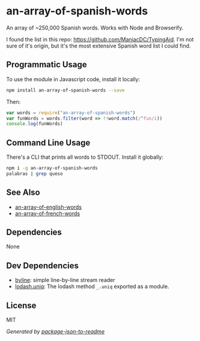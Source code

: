 # an-array-of-spanish-words

An array of ~250,000 Spanish words. Works with Node and Browserify.

I found the list in this repo: https://github.com/ManiacDC/TypingAid. I'm not
sure of it's origin, but it's the most extensive Spanish word list I could find.

## Programmatic Usage

To use the module in Javascript code, install it locally:

```sh
npm install an-array-of-spanish-words --save
```

Then:

```js
var words = require("an-array-of-spanish-words")
var funWords = words.filter(word => !!word.match(/^fun/i))
console.log(funWords)
```

## Command Line Usage

There's a CLI that prints all words to STDOUT. Install it globally:

```sh
npm i -g an-array-of-spanish-words
palabras | grep queso
```

## See Also

- [an-array-of-english-words](https://github.com/zeke/an-array-of-english-words)
- [an-array-of-french-words](https://github.com/zeke/an-array-of-french-words)

## Dependencies

None

## Dev Dependencies

- [byline](https://github.com/jahewson/node-byline): simple line-by-line stream reader
- [lodash.uniq](https://github.com/lodash/lodash): The lodash method `_.uniq` exported as a module.


## License

MIT

_Generated by [package-json-to-readme](https://github.com/zeke/package-json-to-readme)_
